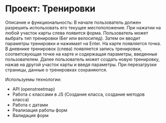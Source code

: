 # Проект: Тренировки

Описание и функциональность: В начале пользователь должен разрешить использовать его текущее местоположение. При нажатии на любой участок карты слева появится форма. Пользователь может выбрать тип тренировки (Бег или велосипед). Затем он вводит параметры тренировки и нажимает на Enter. На карте появляется точка. В дневнике тренировок (слева) появляется запись тренировки, соответсвующая точке на карте и содержащая параметры, введенные пользователем. Далее пользователь может создать новую тренировку, нажав на другой участок карты и введя параметры. При перезагрузки страницы, данные о тренировках сохраняются.

Используемы технологии:
- API (openstreetmap)
- Работа с классами в JS (Создание класса, создание методов класса)
- Работа с датами
- Реализация работы форм
- Валидация форм


